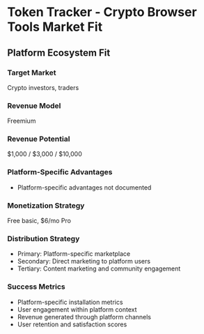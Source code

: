 # Token Tracker - Crypto Browser Tools Market Fit

## Platform Ecosystem Fit

### Target Market
Crypto investors, traders

### Revenue Model
Freemium

### Revenue Potential
$1,000 / $3,000 / $10,000

### Platform-Specific Advantages
- Platform-specific advantages not documented

### Monetization Strategy
Free basic, $6/mo Pro

### Distribution Strategy
- Primary: Platform-specific marketplace
- Secondary: Direct marketing to platform users
- Tertiary: Content marketing and community engagement

### Success Metrics
- Platform-specific installation metrics
- User engagement within platform context
- Revenue generated through platform channels
- User retention and satisfaction scores
